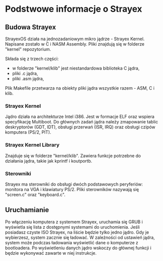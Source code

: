 # Podstwowe informacje o Strayex

## Budowa Strayex

StrayexOS działa na jednozadaniowym mikro jądrze - Strayex Kernel. Napisane zostało w C i NASM Assembly.
Pliki znajdują się w folderze "kernel" repozytorium.

Składa się z trzech części:
- w folderze "kernel/klib" jest niestandardowa biblioteka C jądra,
- pliki .c jądra,
- pliki .asm jądra,

Plik Makefile przetwarza na obiekty pliki jądra wszystkie razem - ASM, C i klib.

### Strayex Kernel

Jądro działa na architekturze Intel i386. Jest w formacje ELF oraz wspiera specyfikację Multiboot.
Do głównych zadań jądra należy zmapowanie tablic deskryptorów (GDT, IDT), obsługi przerwań (ISR, IRQ) oraz obsługi czipów komputera (PS/2, PIT).

### Strayex Kernel Library

Znajduje się w folderze "kernel/klib". Zawiera funkcje potrzebne do działania jądra, takie jak kprintf i koutportb.

### Sterowniki

Strayex ma sterowniki do obsługi dwóch podstawowych peryferiów: monitora na VGA i klawiatury PS/2.
Pliki sterowników nazywają się "screen.c" oraz "keyboard.c".

## Uruchamianie

Po włączeniu komputera z systemem Strayex, uruchamia się GRUB i wyświetla się lista z dostępnymi systemami do uruchomienia.
Jeśli posiadasz czyste ISO Strayex, na liście będzie tylko jedno jądro. Gdy je wybierzesz, system zacznie się ładować.
W zależności od ustawień jądra, system może podczas ładowania wyświetlić dane o komputerze z bootloadera.
Po wyświetleniu danych jądro wskoczy do głównej funkcji i będzie wykonywać zawarte w niej instrukcje.
